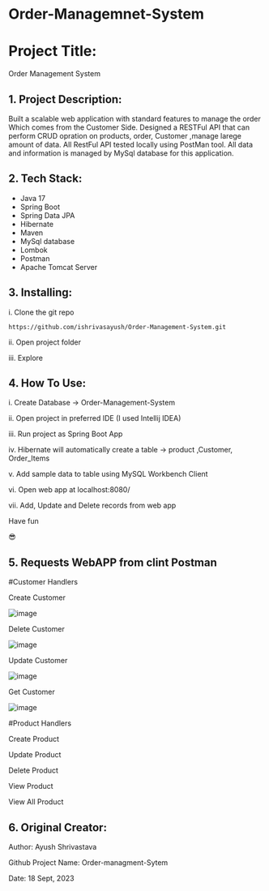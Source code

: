 # Order-Managemnet-System

# Project Title:

Order Management System 

## 1. Project Description:
Built a scalable web application with standard features to manage the order Which comes from the Customer Side. Designed a RESTFul API that can perform CRUD opration on products, order, Customer
,manage larege amount of data. 
All RestFul API tested locally using PostMan tool. 
All data and information is managed by MySql database for this application.

## 2. Tech Stack:

- Java 17
- Spring Boot
- Spring Data JPA
- Hibernate
- Maven 
- MySql database
- Lombok
- Postman
- Apache Tomcat Server



## 3. Installing:

i. Clone the git repo

```
https://github.com/ishrivasayush/Order-Management-System.git
```

ii. Open project folder

iii. Explore



## 4. How To Use:

i. Create Database -> Order-Management-System

ii. Open project in preferred IDE (I used Intellij IDEA) 

iii. Run project as Spring Boot App

iv. Hibernate will automatically create a table -> product ,Customer, Order_Items

v. Add sample data to table using MySQL Workbench Client

vi. Open web app at localhost:8080/

vii. Add, Update and Delete records from web app 

Have fun

😎 


## 5. Requests WebAPP from clint Postman

#Customer Handlers

Create Customer

![image](https://github.com/ishrivasayush/Order-Management-System/assets/103355440/a653de16-b0b6-4275-bdd7-a7641ab4d48f)

Delete Customer

![image](https://github.com/ishrivasayush/Order-Management-System/assets/103355440/5fc702aa-f5a7-4137-9556-5356ca8a35e6)

Update Customer

![image](https://github.com/ishrivasayush/Order-Management-System/assets/103355440/e9c7efaa-ecfe-45af-8a83-51ae273e3f4a)

Get Customer

![image](https://github.com/ishrivasayush/Order-Management-System/assets/103355440/33898493-3ede-4b1a-80f5-c30419f810aa)

#Product Handlers

Create Product



Update Product


Delete Product


View Product


View All Product



## 6. Original Creator:

Author: Ayush Shrivastava
 
Github Project Name: Order-managment-Sytem


Date: 18 Sept, 2023

